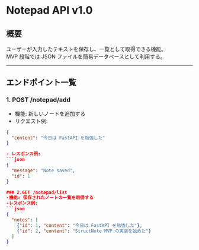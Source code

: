 # Notepad API v1.0

## 概要
ユーザーが入力したテキストを保存し、一覧として取得できる機能。  
MVP 段階では JSON ファイルを簡易データベースとして利用する。  

---

## エンドポイント一覧

### 1. POST /notepad/add
- 機能: 新しいノートを追加する  
- リクエスト例:
```json
{
  "content": "今日は FastAPI を勉強した"
}

- レスポンス例:
```json
{
  "message": "Note saved",
  "id": 1
}

### 2.GET /notepad/list
-機能: 保存されたノートの一覧を取得する
-レスポンス例:
```json
{
  "notes": [
    {"id": 1, "content": "今日は FastAPI を勉強した"},
    {"id": 2, "content": "StructNote MVP の実装を始めた"}
  ]
}

